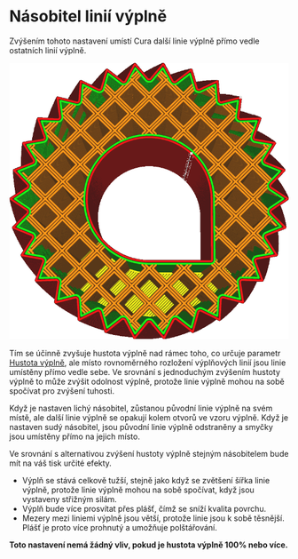 Násobitel linií výplně
====
Zvýšením tohoto nastavení umístí Cura další linie výplně přímo vedle ostatních linií výplně.

![Násobeno 3](../../../articles/images/infill_multiplier.png)

Tím se účinně zvyšuje hustota výplně nad rámec toho, co určuje parametr [Hustota výplně](infill_sparse_density.md), ale místo rovnoměrného rozložení výplňových linií jsou linie umístěny přímo vedle sebe. Ve srovnání s jednoduchým zvýšením hustoty výplně to může zvýšit odolnost výplně, protože linie výplně mohou na sobě spočívat pro zvýšení tuhosti.

Když je nastaven lichý násobitel, zůstanou původní linie výplně na svém místě, ale další linie výplně se opakují kolem otvorů ve vzoru výplně. Když je nastaven sudý násobitel, jsou původní linie výplně odstraněny a smyčky jsou umístěny přímo na jejich místo.

Ve srovnání s alternativou zvýšení hustoty výplně stejným násobitelem bude mít na váš tisk určité efekty.
* Výplň se stává celkově tužší, stejně jako když se zvětšení šířka linie výplně, protože linie výplně mohou na sobě spočívat, když jsou vystaveny střižným silám.
* Výplň bude více prosvítat přes plášť, čímž se sníží kvalita povrchu.
* Mezery mezi liniemi výplně jsou větší, protože linie jsou k sobě těsnější. Plášť je proto více prohnutý a umožňuje polštářování.

**Toto nastavení nemá žádný vliv, pokud je hustota výplně 100% nebo více.**